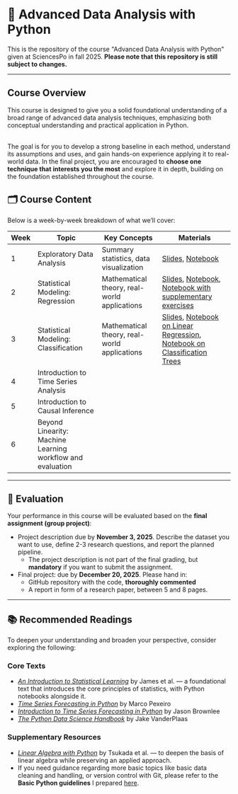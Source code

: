 # 📘 Advanced Data Analysis with Python
This is the repository of the course "Advanced Data Analysis with Python" given at SciencesPo in fall 2025.
**Please note that this repository is still subject to changes.**

---

## Course Overview

This course is designed to give you a solid foundational understanding of a broad range of advanced data analysis techniques, emphasizing both conceptual understanding and practical application in Python. <br><br>

The goal is for you to develop a strong baseline in each method, understand its assumptions and uses, and gain hands-on experience applying it to real-world data. In the final project, you are encouraged to **choose one technique that interests you the most** and explore it in depth, building on the foundation established throughout the course.

## 🗂️ Course Content

Below is a week-by-week breakdown of what we’ll cover:

| Week | Topic | Key Concepts | Materials |
|------|--------|---------------|------------|
| 1 | Exploratory Data Analysis | Summary statistics, data visualization | [Slides](Week_1/AdvancedDA-EDA-W1.pdf), [Notebook](Week_1/eda-housing-price-dataset.ipynb) |
| 2 | Statistical Modeling: Regression | Mathematical theory, real-world applications | [Slides](Week_2/Week2-Linear_Regression.pdf), [Notebook](Week_2/linear_regression_.ipynb), [Notebook with supplementary exercises](Week_2/exercises_class_linreg.ipynb) |
| 3 | Statistical Modeling: Classification | Mathematical theory, real-world applications | [Slides](Week_3/Classification_and_Decision_Trees.pdf), [Notebook on Linear Regression](/Week_3/logistic_regression.ipynb), [Notebook on Classification Trees](Week_3/classification_tree.ipynb) |
| 4 | Introduction to Time Series Analysis |  
| 5 | Introduction to Causal Inference | 
| 6 | Beyond Linearity: Machine Learning workflow and evaluation | 


---

## 🧮 Evaluation

Your performance in this course will be evaluated based on the **final assignment (group project)**:

- Project description due by **November 3, 2025**. Describe the dataset you want to use, define 2-3 research questions, and report the planned pipeline.
    - The project description is not part of the final grading, but **mandatory** if you want to submit the assignment.
- Final project: due by **December 20, 2025**. Please hand in:
    - GitHub repository with the code, **thoroughly commented**
    - A report in form of a research paper, between 5 and 8 pages.

---

## 📚 Recommended Readings

To deepen your understanding and broaden your perspective, consider exploring the following:

### Core Texts
- [*An Introduction to Statistical Learning*](https://www.statlearning.com/) by James et al. — a foundational text that introduces the core principles of statistics, with Python notebooks alongside it.
- [*Time Series Forecasting in Python*](http://103.203.175.90:81/fdScript/RootOfEBooks/E%20Book%20collection%20-%202025%20-%20A/CSE%20%20IT%20AIDS%20ML/Manning.Time.Series.Forecasting.in.Python.161729988X.pdf) by Marco Pexeiro
- [*Introduction to Time Series Forecasting in Python*](https://www.inf.szte.hu/~korosig/teach/books/Jason%20Brownlee%20-%20Introduction%20to%20Time%20Series%20Forecasting%20with%20Python%20-%20How%20to%20Prepare%20Data%20and%20Develop%20Models%20to%20Predict%20the%20Future-v1.9%20(2020).pdf) by Jason Brownlee
- [*The Python Data Science Handbook*](https://jakevdp.github.io/PythonDataScienceHandbook/) by Jake VanderPlaas

### Supplementary Resources
- [*Linear Algebra with Python*](https://link.springer.com/book/10.1007/978-981-99-2951-1) by Tsukada et al. — to deepen the basis of linear algebra while preserving an applied approach.
- If you need guidance regarding more basic topics like basic data cleaning and handling, or version control with Git, please refer to the **Basic Python guidelines** I prepared [here](https://github.com/cg67qowo/Introduction-to-Data-Analysis-with-Python/blob/main/Python_Guidelines.pdf).

